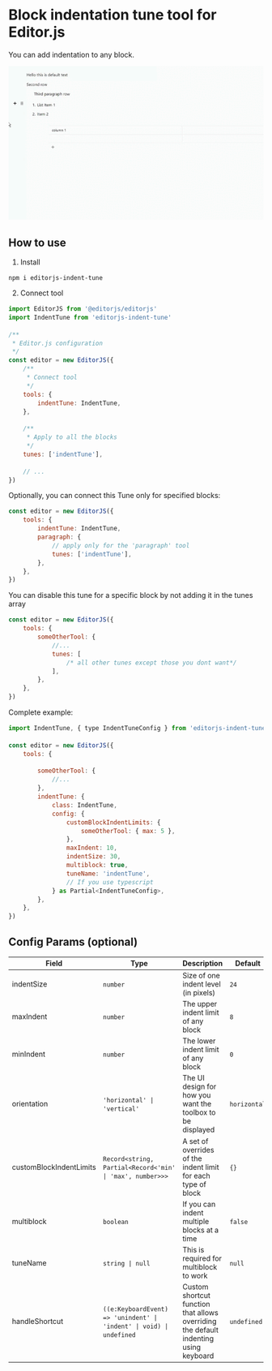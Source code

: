 # Block indentation tune tool for Editor.js

You can add indentation to any block.

![readme](./assets/example1.gif)

## How to use

1. Install

```shell
npm i editorjs-indent-tune
```

2. Connect tool

```js
import EditorJS from '@editorjs/editorjs'
import IndentTune from 'editorjs-indent-tune'

/**
 * Editor.js configuration
 */
const editor = new EditorJS({
    /**
     * Connect tool
     */
    tools: {
        indentTune: IndentTune,
    },

    /**
     * Apply to all the blocks
     */
    tunes: ['indentTune'],

    // ...
})
```

Optionally, you can connect this Tune only for specified blocks:

```js
const editor = new EditorJS({
    tools: {
        indentTune: IndentTune,
        paragraph: {
            // apply only for the 'paragraph' tool
            tunes: ['indentTune'],
        },
    },
})
```

You can disable this tune for a specific block by not adding it in the tunes array

```js
const editor = new EditorJS({
    tools: {
        someOtherTool: {
            //...
            tunes: [
                /* all other tunes except those you dont want*/
            ],
        },
    },
})
```

Complete example:

```js
import IndentTune, { type IndentTuneConfig } from 'editorjs-indent-tune'

const editor = new EditorJS({
    tools: {

        someOtherTool: {
            //...
        },
        indentTune: {
            class: IndentTune,
            config: {
                customBlockIndentLimits: {
                    someOtherTool: { max: 5 },
                },
                maxIndent: 10,
                indentSize: 30,
                multiblock: true,
                tuneName: 'indentTune',
                // If you use typescript
            } as Partial<IndentTuneConfig>,
        },
    },
})
```

## Config Params (optional)

| Field                   | Type                                                                 | Description                                                                          | Default      |
| ----------------------- | -------------------------------------------------------------------- | ------------------------------------------------------------------------------------ | ------------ |
| indentSize              | `number`                                                             | Size of one indent level (in pixels)                                                 | `24`         |
| maxIndent               | `number`                                                             | The upper indent limit of any block                                                  | `8`          |
| minIndent               | `number`                                                             | The lower indent limit of any block                                                  | `0`          |
| orientation             | `'horizontal' \| 'vertical'`                                         | The UI design for how you want the toolbox to be displayed                           | `horizontal` |
| customBlockIndentLimits | `Record<string, Partial<Record<'min' \| 'max', number>>>`            | A set of overrides of the indent limit for each type of block                        | `{}`         |
| multiblock              | `boolean`                                                            | If you can indent multiple blocks at a time                                          | `false`      |
| tuneName                | `string \| null`                                                     | This is required for multiblock to work                                              | `null`       |
| handleShortcut          | `((e:KeyboardEvent) => 'unindent' \| 'indent' \| void) \| undefined` | Custom shortcut function that allows overriding the default indenting using keyboard | `undefined`  |
